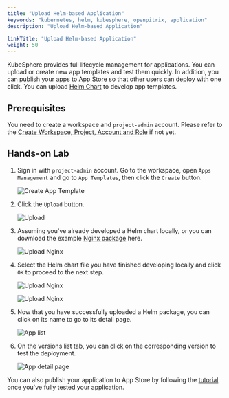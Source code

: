 ```yaml
---
title: "Upload Helm-based Application"
keywords: "kubernetes, helm, kubesphere, openpitrix, application"
description: "Upload Helm-based Application"

linkTitle: "Upload Helm-based Application"
weight: 50
---
```


KubeSphere provides full lifecycle management for applications. You can upload or create new app templates and test them quickly. In addition, you can publish your apps to [App Store](../../application-store/) so that other users can deploy with one click. You can upload [Helm Chart](https://helm.sh/) to develop app templates.

## Prerequisites

You need to create a workspace and `project-admin` account. Please refer to the [Create Workspace, Project, Account and Role](../../quick-start/create-workspace-and-project/) if not yet.

## Hands-on Lab

1. Sign in with `project-admin` account. Go to the workspace, open `Apps Management` and go to `App Templates`, then click the `Create` button.

    ![Create App Template](/images/application-templates/create-app.png)

2. Click the `Upload` button.

    ![Upload](/images/application-templates/upload-app1.png)

3. Assuming you've already developed a Helm chart locally, or you can download the example [Nginx package](/files/application-templates/nginx-0.1.0.tgz) here.

    ![Upload Nginx](/images/application-templates/upload-app2.png)

4. Select the Helm chart file you have finished developing locally and click `OK` to proceed to the next step.

    ![Upload Nginx](/images/application-templates/upload-app3.png)

    ![Upload Nginx](/images/application-templates/upload-app4.png)

5. Now that you have successfully uploaded a Helm package, you can click on its name to go to its detail page.

    ![App list](/images/application-templates/app-list.png)

6. On the versions list tab, you can click on the corresponding version to test the deployment.

    ![App detail page](/images/application-templates/app-detail-test-deploy.png)

You can also publish your application to App Store by following the [tutorial](../../application-store/app-lifecycle-management/) once you've fully tested your application.
